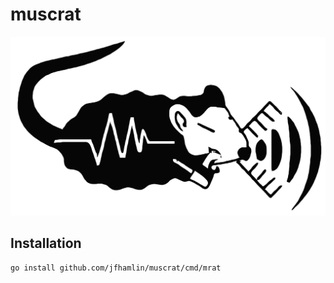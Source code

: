 # muscrat

<p align="center">
    <img alt="muscrat logo" src="./pkg/gui/assets/images/muscrat.svg" width="512" />
</p>


## Installation

```shell
go install github.com/jfhamlin/muscrat/cmd/mrat
```
